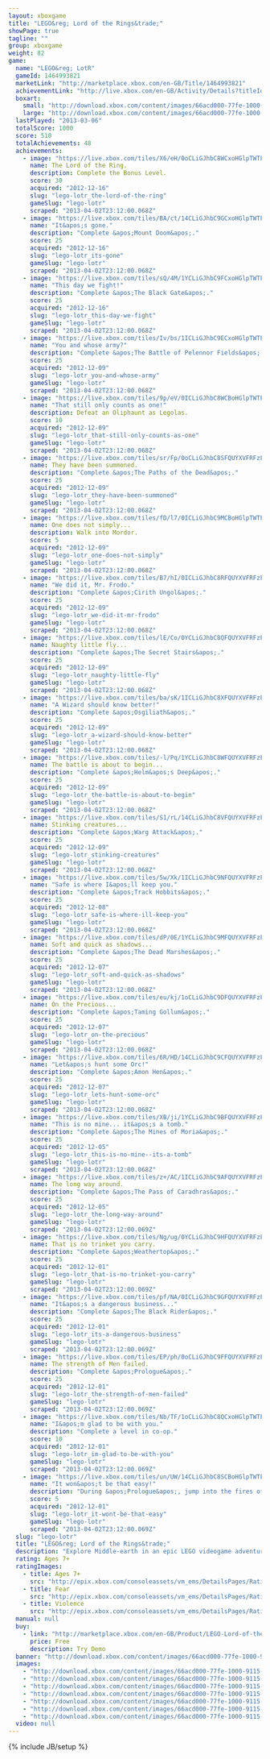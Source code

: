 ```yaml
---
layout: xboxgame
title: "LEGO&reg; Lord of the Rings&trade;"
showPage: true
tagline: ""
group: xboxgame
weight: 82
game: 
  name: "LEGO&reg; LotR"
  gameId: 1464993821
  marketLink: "http://marketplace.xbox.com/en-GB/Title/1464993821"
  achievementLink: "http://live.xbox.com/en-GB/Activity/Details?titleId=1464993821"
  boxart: 
    small: "http://download.xbox.com/content/images/66acd000-77fe-1000-9115-d8025752081d/1033/boxartsm.jpg"
    large: "http://download.xbox.com/content/images/66acd000-77fe-1000-9115-d8025752081d/1033/boxartlg.jpg"
  lastPlayed: "2013-03-06"
  totalScore: 1000
  score: 510
  totalAchievements: 48
  achievements: 
    - image: "https://live.xbox.com/tiles/X6/eH/0oCLiGJhbC8WCxoHGlpTWTFkL2FjaC8wLzFiAAAAAOfn5-2op0M=.jpg"
      name: The Lord of the Ring.
      description: Complete the Bonus Level.
      score: 30
      acquired: "2012-12-16"
      slug: "lego-lotr_the-lord-of-the-ring"
      gameSlug: "lego-lotr"
      scraped: "2013-04-02T23:12:00.068Z"
    - image: "https://live.xbox.com/tiles/BA/ct/14CLiGJhbC9GCxoHGlpTWTFkL2FjaC8wLzEyAAAAAOfn5-gCBxg=.jpg"
      name: "It&apos;s gone."
      description: "Complete &apos;Mount Doom&apos;."
      score: 25
      acquired: "2012-12-16"
      slug: "lego-lotr_its-gone"
      gameSlug: "lego-lotr"
      scraped: "2013-04-02T23:12:00.068Z"
    - image: "https://live.xbox.com/tiles/sQ/4M/1YCLiGJhbC9FCxoHGlpTWTFkL2FjaC8wLzExAAAAAOfn5-ojDq0=.jpg"
      name: "This day we fight!"
      description: "Complete &apos;The Black Gate&apos;."
      score: 25
      acquired: "2012-12-16"
      slug: "lego-lotr_this-day-we-fight"
      gameSlug: "lego-lotr"
      scraped: "2013-04-02T23:12:00.068Z"
    - image: "https://live.xbox.com/tiles/Iv/bs/1ICLiGJhbC9ECxoHGlpTWTFkL2FjaC8wLzEwAAAAAOfn5-vD9j4=.jpg"
      name: "You and whose army?"
      description: "Complete &apos;The Battle of Pelennor Fields&apos;."
      score: 25
      acquired: "2012-12-09"
      slug: "lego-lotr_you-and-whose-army"
      gameSlug: "lego-lotr"
      scraped: "2013-04-02T23:12:00.068Z"
    - image: "https://live.xbox.com/tiles/9p/eV/0ICLiGJhbC8WCBoHGlpTWTFkL2FjaC8wLzJiAAAAAOfn5-+6l+o=.jpg"
      name: "That still only counts as one!"
      description: Defeat an Oliphaunt as Legolas.
      score: 10
      acquired: "2012-12-09"
      slug: "lego-lotr_that-still-only-counts-as-one"
      gameSlug: "lego-lotr"
      scraped: "2013-04-02T23:12:00.068Z"
    - image: "https://live.xbox.com/tiles/sr/Fp/0oCLiGJhbC8SFQUYXVFRFzFkL2FjaC8wL2YAAAAA5+fn-UaxqQ==.jpg"
      name: They have been summoned.
      description: "Complete &apos;The Paths of the Dead&apos;."
      score: 25
      acquired: "2012-12-09"
      slug: "lego-lotr_they-have-been-summoned"
      gameSlug: "lego-lotr"
      scraped: "2013-04-02T23:12:00.068Z"
    - image: "https://live.xbox.com/tiles/fD/l7/0ICLiGJhbC9MCBoHGlpTWTFkL2FjaC8wLzI4AAAAAOfn5-9UOWA=.jpg"
      name: One does not simply...
      description: Walk into Mordor.
      score: 5
      acquired: "2012-12-09"
      slug: "lego-lotr_one-does-not-simply"
      gameSlug: "lego-lotr"
      scraped: "2013-04-02T23:12:00.068Z"
    - image: "https://live.xbox.com/tiles/B7/hI/0ICLiGJhbC8RFQUYXVFRFzFkL2FjaC8wL2UAAAAA5+fn-2e4HA==.jpg"
      name: "We did it, Mr. Frodo."
      description: "Complete &apos;Cirith Ungol&apos;."
      score: 25
      acquired: "2012-12-09"
      slug: "lego-lotr_we-did-it-mr-frodo"
      gameSlug: "lego-lotr"
      scraped: "2013-04-02T23:12:00.068Z"
    - image: "https://live.xbox.com/tiles/lE/Co/0YCLiGJhbC8QFQUYXVFRFzFkL2FjaC8wL2QAAAAA5+fn-odAjw==.jpg"
      name: Naughty little fly...
      description: "Complete &apos;The Secret Stairs&apos;."
      score: 25
      acquired: "2012-12-09"
      slug: "lego-lotr_naughty-little-fly"
      gameSlug: "lego-lotr"
      scraped: "2013-04-02T23:12:00.068Z"
    - image: "https://live.xbox.com/tiles/ba/sK/1ICLiGJhbC8XFQUYXVFRFzFkL2FjaC8wL2MAAAAA5+fn+yWrdg==.jpg"
      name: "A Wizard should know better!"
      description: "Complete &apos;Osgiliath&apos;."
      score: 25
      acquired: "2012-12-09"
      slug: "lego-lotr_a-wizard-should-know-better"
      gameSlug: "lego-lotr"
      scraped: "2013-04-02T23:12:00.068Z"
    - image: "https://live.xbox.com/tiles/-l/Pq/1YCLiGJhbC8WFQUYXVFRFzFkL2FjaC8wL2IAAAAA5+fn+sVT5Q==.jpg"
      name: The battle is about to begin...
      description: "Complete &apos;Helm&apos;s Deep&apos;."
      score: 25
      acquired: "2012-12-09"
      slug: "lego-lotr_the-battle-is-about-to-begin"
      gameSlug: "lego-lotr"
      scraped: "2013-04-02T23:12:00.068Z"
    - image: "https://live.xbox.com/tiles/S1/rL/14CLiGJhbC8VFQUYXVFRFzFkL2FjaC8wL2EAAAAA5+fn+ORaUA==.jpg"
      name: Stinking creatures...
      description: "Complete &apos;Warg Attack&apos;."
      score: 25
      acquired: "2012-12-09"
      slug: "lego-lotr_stinking-creatures"
      gameSlug: "lego-lotr"
      scraped: "2013-04-02T23:12:00.068Z"
    - image: "https://live.xbox.com/tiles/5w/Xk/1ICLiGJhbC9NFQUYXVFRFzFkL2FjaC8wLzkAAAAA5+fn+8sF-A==.jpg"
      name: "Safe is where I&apos;ll keep you."
      description: "Complete &apos;Track Hobbits&apos;."
      score: 25
      acquired: "2012-12-08"
      slug: "lego-lotr_safe-is-where-ill-keep-you"
      gameSlug: "lego-lotr"
      scraped: "2013-04-02T23:12:00.068Z"
    - image: "https://live.xbox.com/tiles/dP/0E/1YCLiGJhbC9MFQUYXVFRFzFkL2FjaC8wLzgAAAAA5+fn+iv9bw==.jpg"
      name: Soft and quick as shadows...
      description: "Complete &apos;The Dead Marshes&apos;."
      score: 25
      acquired: "2012-12-07"
      slug: "lego-lotr_soft-and-quick-as-shadows"
      gameSlug: "lego-lotr"
      scraped: "2013-04-02T23:12:00.068Z"
    - image: "https://live.xbox.com/tiles/eu/kj/1oCLiGJhbC9DFQUYXVFRFzFkL2FjaC8wLzcAAAAA5+fn+QzpYQ==.jpg"
      name: On the Precious...
      description: "Complete &apos;Taming Gollum&apos;."
      score: 25
      acquired: "2012-12-07"
      slug: "lego-lotr_on-the-precious"
      gameSlug: "lego-lotr"
      scraped: "2013-04-02T23:12:00.068Z"
    - image: "https://live.xbox.com/tiles/6R/HD/14CLiGJhbC9CFQUYXVFRFzFkL2FjaC8wLzYAAAAA5+fn+OwR8g==.jpg"
      name: "Let&apos;s hunt some Orc!"
      description: "Complete &apos;Amon Hen&apos;."
      score: 25
      acquired: "2012-12-07"
      slug: "lego-lotr_lets-hunt-some-orc"
      gameSlug: "lego-lotr"
      scraped: "2013-04-02T23:12:00.068Z"
    - image: "https://live.xbox.com/tiles/XB/ji/1YCLiGJhbC9BFQUYXVFRFzFkL2FjaC8wLzUAAAAA5+fn+s0YRw==.jpg"
      name: "This is no mine... it&apos;s a tomb."
      description: "Complete &apos;The Mines of Moria&apos;."
      score: 25
      acquired: "2012-12-05"
      slug: "lego-lotr_this-is-no-mine--its-a-tomb"
      gameSlug: "lego-lotr"
      scraped: "2013-04-02T23:12:00.068Z"
    - image: "https://live.xbox.com/tiles/z+/AC/1ICLiGJhbC9AFQUYXVFRFzFkL2FjaC8wLzQAAAAA5+fn+y3g1A==.jpg"
      name: The long way around.
      description: "Complete &apos;The Pass of Caradhras&apos;."
      score: 25
      acquired: "2012-12-05"
      slug: "lego-lotr_the-long-way-around"
      gameSlug: "lego-lotr"
      scraped: "2013-04-02T23:12:00.069Z"
    - image: "https://live.xbox.com/tiles/Ng/ug/0YCLiGJhbC9HFQUYXVFRFzFkL2FjaC8wLzMAAAAA5+fn-o8LLQ==.jpg"
      name: That is no trinket you carry.
      description: "Complete &apos;Weathertop&apos;."
      score: 25
      acquired: "2012-12-01"
      slug: "lego-lotr_that-is-no-trinket-you-carry"
      gameSlug: "lego-lotr"
      scraped: "2013-04-02T23:12:00.069Z"
    - image: "https://live.xbox.com/tiles/pf/NA/0ICLiGJhbC9GFQUYXVFRFzFkL2FjaC8wLzIAAAAA5+fn-2-zvg==.jpg"
      name: "It&apos;s a dangerous business..."
      description: "Complete &apos;The Black Rider&apos;."
      score: 25
      acquired: "2012-12-01"
      slug: "lego-lotr_its-a-dangerous-business"
      gameSlug: "lego-lotr"
      scraped: "2013-04-02T23:12:00.069Z"
    - image: "https://live.xbox.com/tiles/EP/ph/0oCLiGJhbC9FFQUYXVFRFzFkL2FjaC8wLzEAAAAA5+fn-U76Cw==.jpg"
      name: The strength of Men failed.
      description: "Complete &apos;Prologue&apos;."
      score: 25
      acquired: "2012-12-01"
      slug: "lego-lotr_the-strength-of-men-failed"
      gameSlug: "lego-lotr"
      scraped: "2013-04-02T23:12:00.069Z"
    - image: "https://live.xbox.com/tiles/Nb/TF/1oCLiGJhbC8QCxoHGlpTWTFkL2FjaC8wLzFkAAAAAOfn5-nqtCk=.jpg"
      name: "I&apos;m glad to be with you."
      description: "Complete a level in co-op."
      score: 10
      acquired: "2012-12-01"
      slug: "lego-lotr_im-glad-to-be-with-you"
      gameSlug: "lego-lotr"
      scraped: "2013-04-02T23:12:00.069Z"
    - image: "https://live.xbox.com/tiles/un/UW/14CLiGJhbC8SCBoHGlpTWTFkL2FjaC8wLzJmAAAAAOfn5-g5daY=.jpg"
      name: "It won&apos;t be that easy!"
      description: "During &apos;Prologue&apos;, jump into the fires of Mount Doom as Isildur."
      score: 5
      acquired: "2012-12-01"
      slug: "lego-lotr_it-wont-be-that-easy"
      gameSlug: "lego-lotr"
      scraped: "2013-04-02T23:12:00.069Z"
  slug: "lego-lotr"
  title: "LEGO&reg; Lord of the Rings&trade;"
  description: "Explore Middle-earth in an epic LEGO videogame adventure for the entire family!  Based on The Lord of the Rings motion picture trilogy, LEGO&reg; The Lord of the Rings takes players through the epic events from the classic story, reimagined with the humor and endless variety of LEGO play."
  rating: Ages 7+
  ratingImages: 
    - title: Ages 7+
      src: "http://epix.xbox.com/consoleassets/vm_ems/DetailsPages/RatingSystemID/14/default/Values/14002.png"
    - title: Fear
      src: "http://epix.xbox.com/consoleassets/vm_ems/DetailsPages/RatingSystemID/14/default/Descriptors/14003.png"
    - title: Violence
      src: "http://epix.xbox.com/consoleassets/vm_ems/DetailsPages/RatingSystemID/14/default/Descriptors/14005.png"
  manual: null
  buy: 
    - link: "http://marketplace.xbox.com/en-GB/Product/LEGO-Lord-of-the-Rings/66acd000-77fe-1000-9115-d8025752081d?nosplash=1&amp;purchase=1&amp;DownloadType=GameDemo"
      price: Free
      description: Try Demo
  banner: "http://download.xbox.com/content/images/66acd000-77fe-1000-9115-d8025752081d/1033/banner.png"
  images: 
    - "http://download.xbox.com/content/images/66acd000-77fe-1000-9115-d8025752081d/1033/screenlg1.jpg"
    - "http://download.xbox.com/content/images/66acd000-77fe-1000-9115-d8025752081d/1033/screenlg2.jpg"
    - "http://download.xbox.com/content/images/66acd000-77fe-1000-9115-d8025752081d/1033/screenlg3.jpg"
    - "http://download.xbox.com/content/images/66acd000-77fe-1000-9115-d8025752081d/1033/screenlg4.jpg"
    - "http://download.xbox.com/content/images/66acd000-77fe-1000-9115-d8025752081d/1033/screenlg5.jpg"
    - "http://download.xbox.com/content/images/66acd000-77fe-1000-9115-d8025752081d/1033/screenlg6.jpg"
    - "http://download.xbox.com/content/images/66acd000-77fe-1000-9115-d8025752081d/1033/screenlg7.jpg"
  video: null
---
```

{% include JB/setup %}